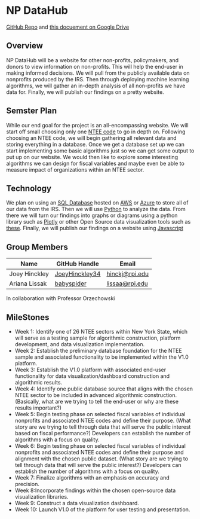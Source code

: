 # NP DataHub
[GitHub Repo](https://github.com/babyspider/NP_DataHub/) and [this docuement on Google Drive](https://docs.google.com/document/d/1sE8oZ2MY-LFY0cvWTM8VlfhMDZS0cSNOkhukOGt9nxQ/edit?usp=sharing) <br /> 

## Overview
NP DataHub will be a website for other non-profits, policymakers, and donors to view information on non-profits. This will help the end-user in making informed decisions. We will pull from the publicly available data on nonprofits produced by the IRS. Then through deploying machine learning algorithms, we will gather an in-depth analysis of all non-profits we have data for. Finally, we will publish our findings on a pretty website. <br />

## Semster Plan
While our end goal for the project is an all-encompassing website. We will start off small choosing only one [NTEE code](https://nccs.urban.org/project/national-taxonomy-exempt-entities-ntee-codes) to go in depth on. Following choosing an NTEE code, we will begin gathering all relevant data and storing everything in a database. Once we get a database set up we can start implementing some basic algorithms just so we can get some output to put up on our website. We would then like to explore some interesting algorithms we can design for fiscal variables and maybe even be able to measure impact of organizations within an NTEE sector. <br />

## Technology
We plan on using an [SQL Database](https://en.wikipedia.org/wiki/SQL) hosted on [AWS](https://aws.amazon.com) or [Azure](https://azure.microsoft.com/en-us/products/azure-sql/database/) to store all of our data from the IRS. Then we will use [Python](https://www.python.org) to analyze the data. From there we will turn our findings into graphs or diagrams using a python library such as [Plotly](https://plotly.com) or other Open Source data visualization tools such as [these](https://rigorousthemes.com/blog/best-open-source-data-visualization-tools/). Finally, we will publish our findings on a website using [Javascript](https://www.javascript.com) <br />

## Group Members
| Name	| GitHub Handle	| Email |
| --- | --- | --- |
| Joey Hinckley | [JoeyHinckley34](https://github.com/JoeyHinckley34) | hinckj@rpi.edu |
| Ariana Lissak | [babyspider](https://github.com/babyspider) | lissaa@rpi.edu |

In collaboration with Professor Orzechowski

## MileStones 
- Week 1: Identify one of 26 NTEE sectors within New York State, which will serve as a testing sample for algorithmic construction, platform development, and data visualization implementation. 
- Week 2: Establish the preliminary database foundation for the NTEE sample and associated functionality to be implemented within the V1.0 platform.
- Week 3: Establish the V1.0 platform with associated end-user functionality for data visualization/dashboard construction and algorithmic results.
- Week 4: Identify one public database source that aligns with the chosen NTEE sector to be included in advanced algorithmic construction. (Basically, what are we trying to tell the end-user or why are these results important?)
- Week 5: Begin testing phase on selected fiscal variables of individual nonprofits and associated NTEE codes and define their purpose. (What story are we trying to tell through data that will serve the public interest based on fiscal performance?) Developers can establish the number of algorithms with a focus on quality.
- Week 6: Begin testing phase on selected fiscal variables of individual nonprofits and associated NTEE codes and define their purpose and alignment with the chosen public dataset. (What story are we trying to tell through data that will serve the public interest?) Developers can establish the number of algorithms with a focus on quality.
- Week 7: Finalize algorithms with an emphasis on accuracy and precision.
- Week 8:Incorporate findings within the chosen open-source data visualization libraries.
- Week 9: Construct a data visualization dashboard.
- Week 10: Launch V1.0 of the platform for user testing and presentation.  

